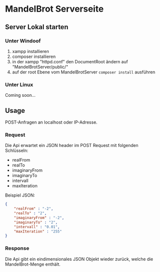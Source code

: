 # MandelBrot Serverseite
## Server Lokal starten
### Unter Windoof
1. xampp installieren
2. composer installieren
3. in der xampp "httpd.conf" den DocumentRoot ändern auf "MandelBrotServer/public/"
4. auf der root Ebene vom MandelBrotServer ```composer install``` ausführen
### Unter Linux
Coming soon...
## Usage
POST-Anfragen an localhost oder IP-Adresse.

### Request
Die Api erwartet ein JSON header im POST Request mit folgenden Schlüsseln:
* realFrom
* realTo
* imaginaryFrom
* imaginaryTo
* intervall
* maxIteration

Beispiel JSON: 
```json
{
    "realFrom" : "-2",
    "realTo" : "2",
    "imaginaryFrom" : "-2",
    "imaginaryTo" : "2",
    "intervall" : "0.01",
    "maxIteration" : "255"
}
```

### Response
Die Api gibt ein eindimensionales JSON Objekt wieder zurück, welche die MandelBrot-Menge enthält.
